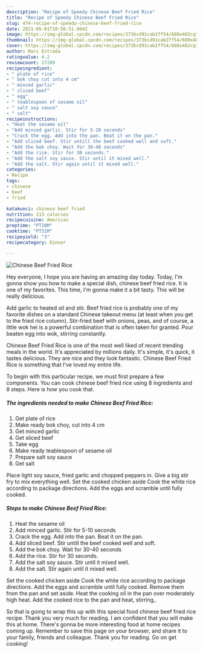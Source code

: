 ```yaml
---
description: "Recipe of Speedy Chinese Beef Fried Rice"
title: "Recipe of Speedy Chinese Beef Fried Rice"
slug: 474-recipe-of-speedy-chinese-beef-fried-rice
date: 2021-05-01T10:56:51.604Z
image: https://img-global.cpcdn.com/recipes/373bcd91cab2ff54/680x482cq70/chinese-beef-fried-rice-recipe-main-photo.jpg
thumbnail: https://img-global.cpcdn.com/recipes/373bcd91cab2ff54/680x482cq70/chinese-beef-fried-rice-recipe-main-photo.jpg
cover: https://img-global.cpcdn.com/recipes/373bcd91cab2ff54/680x482cq70/chinese-beef-fried-rice-recipe-main-photo.jpg
author: Marc Estrada
ratingvalue: 4.2
reviewcount: 17289
recipeingredient:
- " plate of rice"
- " bok choy cut into 4 cm"
- " minced garlic"
- " sliced beef"
- " egg"
- " teablespoon of sesame oil"
- " salt soy sauce"
- " salt"
recipeinstructions:
- "Heat the sesame oil"
- "Add minced garlic. Stir for 5-10 seconds"
- "Crack the egg. Add into the pan. Beat it on the pan."
- "Add sliced beef. Stir untill the beef cooked well and soft."
- "Add the bok choy. Wait for 30-40 seconds"
- "Add the rice. Stir for 30 seconds."
- "Add the salt soy sauce. Stir until it mixed well."
- "Add the salt. Stir again until it mixed well."
categories:
- Recipe
tags:
- chinese
- beef
- fried

katakunci: chinese beef fried 
nutrition: 213 calories
recipecuisine: American
preptime: "PT10M"
cooktime: "PT31M"
recipeyield: "3"
recipecategory: Dinner

---
```



![Chinese Beef Fried Rice](https://img-global.cpcdn.com/recipes/373bcd91cab2ff54/680x482cq70/chinese-beef-fried-rice-recipe-main-photo.jpg)

Hey everyone, I hope you are having an amazing day today. Today, I'm gonna show you how to make a special dish, chinese beef fried rice. It is one of my favorites. This time, I'm gonna make it a bit tasty. This will be really delicious.

Add garlic to heated oil and stir. Beef fried rice is probably one of my favorite dishes on a standard Chinese takeout menu (at least when you get to the fried rice column). Stir-fried beef with onions, peas, and of course, a little wok hei is a powerful combination that is often taken for granted. Pour beaten egg into wok, stirring constantly.

Chinese Beef Fried Rice is one of the most well liked of recent trending meals in the world. It's appreciated by millions daily. It's simple, it's quick, it tastes delicious. They are nice and they look fantastic. Chinese Beef Fried Rice is something that I've loved my entire life.


To begin with this particular recipe, we must first prepare a few components. You can cook chinese beef fried rice using 8 ingredients and 8 steps. Here is how you cook that.

<!--inarticleads1-->

##### The ingredients needed to make Chinese Beef Fried Rice:

1. Get  plate of rice
1. Make ready  bok choy, cut into 4 cm
1. Get  minced garlic
1. Get  sliced beef
1. Take  egg
1. Make ready  teablespoon of sesame oil
1. Prepare  salt soy sauce
1. Get  salt


Place light soy sauce, fried garlic and chopped peppers in. Give a big stir fry to mix everything well. Set the cooked chicken aside Cook the white rice according to package directions. Add the eggs and scramble until fully cooked. 

<!--inarticleads2-->

##### Steps to make Chinese Beef Fried Rice:

1. Heat the sesame oil
1. Add minced garlic. Stir for 5-10 seconds
1. Crack the egg. Add into the pan. Beat it on the pan.
1. Add sliced beef. Stir untill the beef cooked well and soft.
1. Add the bok choy. Wait for 30-40 seconds
1. Add the rice. Stir for 30 seconds.
1. Add the salt soy sauce. Stir until it mixed well.
1. Add the salt. Stir again until it mixed well.


Set the cooked chicken aside Cook the white rice according to package directions. Add the eggs and scramble until fully cooked. Remove them from the pan and set aside. Heat the cooking oil in the pan over moderately high heat. Add the cooked rice to the pan and heat, stirring,. 

So that is going to wrap this up with this special food chinese beef fried rice recipe. Thank you very much for reading. I am confident that you will make this at home. There's gonna be more interesting food at home recipes coming up. Remember to save this page on your browser, and share it to your family, friends and colleague. Thank you for reading. Go on get cooking!
